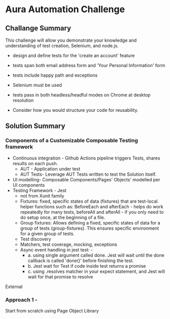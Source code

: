 # Aura Automation Challenge
## Challange Summary
This challenge will allow you demonstrate your knowledge and understanding of test creation, Selenium, and node.js.

- design and define tests for the 'create an account' feature
- tests span both email address form and 'Your Personal Information' form
- tests include happy path and exceptions
- Selenium must be used
- tests pass in both headless/headful modes on Chrome at desktop resolution

- Consider how you would structure your code for reusability.


## Solution Summary

### Components of a Customizable Composable Testing framework
- Continuous integration - Github Actions pipeline triggers Tests, shares results on each push.
    - AUT -  Application under test
    - AUT Tests- Leverage AUT Tests written to test the Solution itself.
- UI modelling- Composable Components/Pages' Objects' modelled per UI components
- Testing Framework - Jest
    - not from Xunit family
    - Fixtures: fixed, specific states of data (fixtures) that are test-local. helper functions such as: BeforeEach and afterEach - helps do work repeatedly for many tests, beforeAll and afterAll - if you only need to do setup once, at the beginning of a file.
    - Group fixtures: Allows defining a fixed, specific states of data for a group of tests (group-fixtures). This ensures specific environment for a given group of tests.
    - Test discovery
    - Matchers, test coverage, mocking, exceptions
    - Async event handling in jest test: -
        -  a. using single argument called done. Jest will wait until the done callback is called 'done()' before finishing the test.
        - b. Jest wait for Test if code inside test returns a promise 
        - c. using .resolves matcher in your expect statement, and Jest will wait for that promise to resolve


External 

### Approach 1 - 
Start from scratch using Page Object Library 




